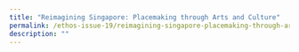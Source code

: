 ```yaml
---
title: "Reimagining Singapore: Placemaking through Arts and Culture"
permalink: /ethos-issue-19/reimagining-singapore-placemaking-through-arts-and-culture/
description: ""
---
```

